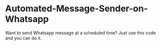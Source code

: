 # Automated-Message-Sender-on-Whatsapp
Want to send Whatsapp message at a scheduled time? Just use this code and you can do it.
